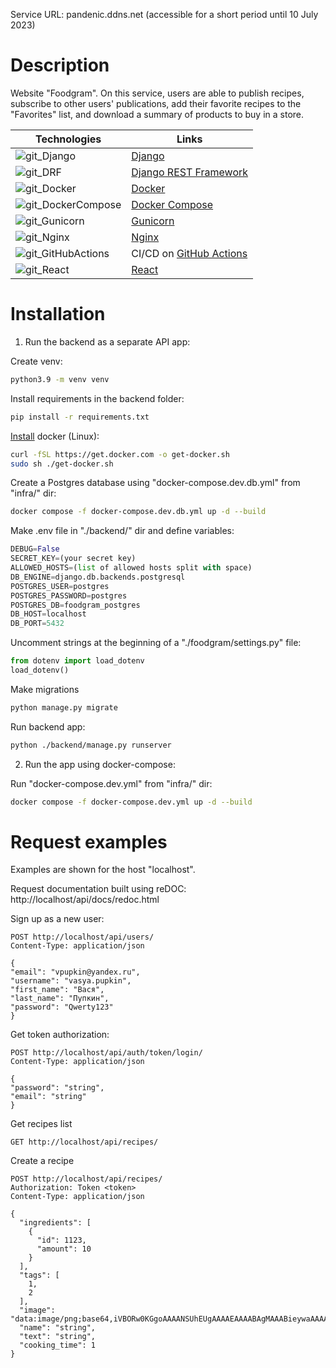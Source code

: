 Service URL: pandenic.ddns.net (accessible for a short period until 10 July 2023)

# Description
Website "Foodgram". On this service, users are able to publish recipes, subscribe to other users' publications, add their favorite recipes to the "Favorites" list, and download a summary of products to buy in a store.

| Technologies | Links |
| ---- | ---- |
| ![git_Django](https://github.com/pandenic/Foodgram_project/assets/114985447/87a6dd6e-127f-47e7-bbd4-a6c28fcddf76) | [Django](https://www.djangoproject.com/) |
| ![git_DRF](https://github.com/pandenic/Foodgram_project/assets/114985447/cda2c749-4c32-4857-b38a-ba37e4ec08a5) | [Django REST Framework](https://www.django-rest-framework.org/) |
| ![git_Docker](https://github.com/pandenic/Foodgram_project/assets/114985447/f0c3af66-8353-4cd6-a319-d20f0e526468) | [Docker](https://www.docker.com/)
| ![git_DockerCompose](https://github.com/pandenic/Foodgram_project/assets/114985447/f5bd3ab1-09d8-4b90-9e49-22e9204a4220) | [Docker Compose](https://docs.docker.com/compose/)
| ![git_Gunicorn](https://github.com/pandenic/Foodgram_project/assets/114985447/5128cb25-d11d-4459-986b-42c5ab779960) | [Gunicorn](https://gunicorn.org/)
| ![git_Nginx](https://github.com/pandenic/Foodgram_project/assets/114985447/584e5c7b-88c2-4870-b47d-6f7dce6bcc8f) | [Nginx](https://www.nginx.com/)
| ![git_GitHubActions](https://github.com/pandenic/Foodgram_project/assets/114985447/22987e2c-f0be-4361-8e6a-0760c8a6dd53) | CI/CD on [GitHub Actions](https://github.com/features/actions)
| ![git_React](https://github.com/pandenic/Foodgram_project/assets/114985447/8af3082e-5e44-42e8-a0b2-c57d596f229b) | [React](https://react.dev/)



# Installation


1. Run the backend as a separate API app:

Create venv:
```bash
python3.9 -m venv venv
```

Install requirements in the backend folder:
```bash
pip install -r requirements.txt
```

[Install](https://docs.docker.com/engine/install/ubuntu/) docker (Linux):
```bash
curl -fSL https://get.docker.com -o get-docker.sh
sudo sh ./get-docker.sh
```

Create a Postgres database using "docker-compose.dev.db.yml" from "infra/" dir:
```bash
docker compose -f docker-compose.dev.db.yml up -d --build
```

Make .env file in "./backend/" dir and define variables:
```python
DEBUG=False
SECRET_KEY=(your secret key)
ALLOWED_HOSTS=(list of allowed hosts split with space)
DB_ENGINE=django.db.backends.postgresql
POSTGRES_USER=postgres
POSTGRES_PASSWORD=postgres
POSTGRES_DB=foodgram_postgres
DB_HOST=localhost
DB_PORT=5432
```

Uncomment strings at the beginning of a "./foodgram/settings.py" file:
```python
from dotenv import load_dotenv
load_dotenv()
```

Make migrations
```bash
python manage.py migrate
```

Run backend app:
```bash
python ./backend/manage.py runserver
```

2. Run the app using docker-compose:

Run "docker-compose.dev.yml" from "infra/" dir:
```bash
docker compose -f docker-compose.dev.yml up -d --build
```

# Request examples
Examples are shown for the host "localhost".

Request documentation built using reDOC:
http://localhost/api/docs/redoc.html


Sign up as a new user:
```HTTP request
POST http://localhost/api/users/
Content-Type: application/json

{
"email": "vpupkin@yandex.ru",
"username": "vasya.pupkin",
"first_name": "Вася",
"last_name": "Пупкин",
"password": "Qwerty123"
}
```

Get token authorization:
```HTTP request
POST http://localhost/api/auth/token/login/
Content-Type: application/json

{
"password": "string",
"email": "string"
}
```

Get recipes list
```HTTP request
GET http://localhost/api/recipes/
```

Create a recipe
```HTTP request
POST http://localhost/api/recipes/
Authorization: Token <token> 
Content-Type: application/json

{
  "ingredients": [
    {
      "id": 1123,
      "amount": 10
    }
  ],
  "tags": [
    1,
    2
  ],
  "image": "data:image/png;base64,iVBORw0KGgoAAAANSUhEUgAAAAEAAAABAgMAAABieywaAAAACVBMVEUAAAD///9fX1/S0ecCAAAACXBIWXMAAA7EAAAOxAGVKw4bAAAACklEQVQImWNoAAAAggCByxOyYQAAAABJRU5ErkJggg==",
  "name": "string",
  "text": "string",
  "cooking_time": 1
}
```
